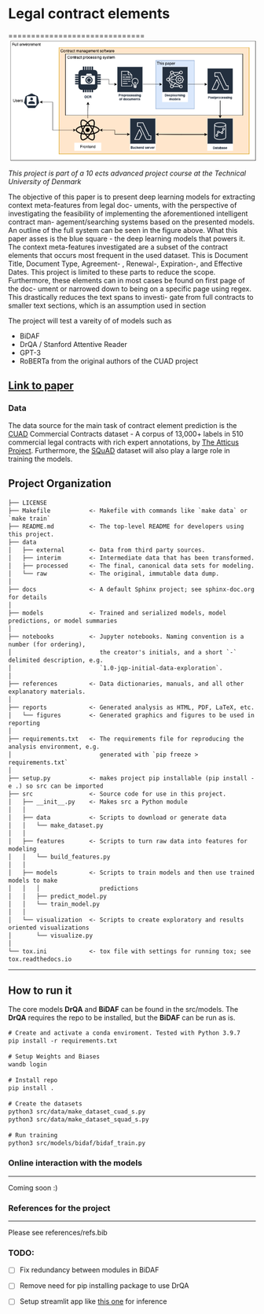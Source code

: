 # Legal contract elements
==============================
![alt text](reports/figures/Legalcontrac.png "Title")

*This project is part of a 10 ects advanced project course at the Technical University of Denmark*


The objective of this paper is to present deep learning
models for extracting context meta-features from legal doc-
uments, with the perspective of investigating the feasibility
of implementing the aforementioned intelligent contract man-
agement/searching systems based on the presented models. An outline of the full system can be seen in the figure above. What this
paper asses is the blue square - the deep learning models that
powers it. The context meta-features investigated are a subset
of the contract elements that occurs most frequent in the used
dataset. This is Document Title, Document Type, Agreement-
, Renewal-, Expiration-, and Effective Dates. This project is
limited to these parts to reduce the scope. Furthermore, these
elements can in most cases be found on first page of the doc-
ument or narrowed down to being on a specific page using
regex. This drastically reduces the text spans to investi-
gate from full contracts to smaller text sections, which is an
assumption used in section

The project will test a vareity of of models such as 
* BiDAF
* DrQA / Stanford Attentive Reader
* GPT-3
* RoBERTa from the original authors of the CUAD project


## [Link to paper](mailto:s174315@student.dtu.dk?subject=ContractPaperRequest)

### Data
The data source for the main task of contract element prediction is the [CUAD](https://www.atticusprojectai.org/cuad) Commercial Contracts dataset - A corpus of 13,000+ labels in 510 commercial legal contracts with rich expert annotations, by [The Atticus Project](https://www.atticusprojectai.org/). Furthermore, the [SQuAD](https://arxiv.org/abs/1606.05250) dataset will also play a large role in training the models.


Project Organization
------------

    ├── LICENSE
    ├── Makefile           <- Makefile with commands like `make data` or `make train`
    ├── README.md          <- The top-level README for developers using this project.
    ├── data
    │   ├── external       <- Data from third party sources.
    │   ├── interim        <- Intermediate data that has been transformed.
    │   ├── processed      <- The final, canonical data sets for modeling.
    │   └── raw            <- The original, immutable data dump.
    │
    ├── docs               <- A default Sphinx project; see sphinx-doc.org for details
    │
    ├── models             <- Trained and serialized models, model predictions, or model summaries
    │
    ├── notebooks          <- Jupyter notebooks. Naming convention is a number (for ordering),
    │                         the creator's initials, and a short `-` delimited description, e.g.
    │                         `1.0-jqp-initial-data-exploration`.
    │
    ├── references         <- Data dictionaries, manuals, and all other explanatory materials.
    │
    ├── reports            <- Generated analysis as HTML, PDF, LaTeX, etc.
    │   └── figures        <- Generated graphics and figures to be used in reporting
    │
    ├── requirements.txt   <- The requirements file for reproducing the analysis environment, e.g.
    │                         generated with `pip freeze > requirements.txt`
    │
    ├── setup.py           <- makes project pip installable (pip install -e .) so src can be imported
    ├── src                <- Source code for use in this project.
    │   ├── __init__.py    <- Makes src a Python module
    │   │
    │   ├── data           <- Scripts to download or generate data
    │   │   └── make_dataset.py
    │   │
    │   ├── features       <- Scripts to turn raw data into features for modeling
    │   │   └── build_features.py
    │   │
    │   ├── models         <- Scripts to train models and then use trained models to make
    │   │   │                 predictions
    │   │   ├── predict_model.py
    │   │   └── train_model.py
    │   │
    │   └── visualization  <- Scripts to create exploratory and results oriented visualizations
    │       └── visualize.py
    │
    └── tox.ini            <- tox file with settings for running tox; see tox.readthedocs.io


--------

## How to run it

The core models **DrQA** and **BiDAF** can be found in the src/models. The **DrQA** requires the repo to be installed, but the **BiDAF** can be run as is.

```
# Create and activate a conda enviroment. Tested with Python 3.9.7
pip install -r requirements.txt

# Setup Weights and Biases
wandb login

# Install repo
pip install .

# Create the datasets
python3 src/data/make_dataset_cuad_s.py
python3 src/data/make_dataset_squad_s.py

# Run training
python3 src/models/bidaf/bidaf_train.py
```





### Online interaction with the models
--------
Coming soon :)


### References for the project
--------
Please see references/refs.bib


### TODO:

- [ ] Fix redundancy between modules in BiDAF
- [ ] Remove need for pip installing package to use DrQA
- [ ] Setup streamlit app like [this one](https://github.com/marshmellow77/cuad-demo/blob/main/scripts/streamlit_app.py) for inference

